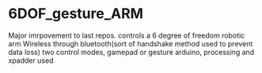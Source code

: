 # 6DOF_gesture_ARM
Major imrpovement to last repos. 
controls a 6 degree of freedom robotic arm
Wireless through bluetooth(sort of handshake method used to prevent data loss)
two control modes, gamepad or gesture
arduino, processing and xpadder used
